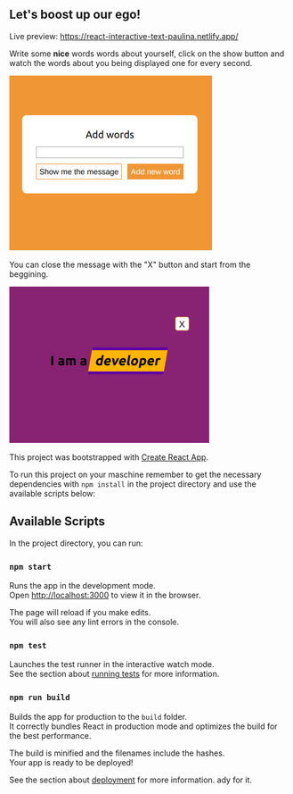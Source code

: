 ## Let's boost up our ego! 
Live preview: 
https://react-interactive-text-paulina.netlify.app/

Write some **nice** words words about yourself, click on the show button and watch the words about you being displayed one for every second.

![form](form.jpeg)

You can close the message with the "X" button and start from the beggining.

![message](message.jpeg)

This project was bootstrapped with [Create React App](https://github.com/facebook/create-react-app).

To run this project on your maschine remember to get the necessary dependencies with `npm install` in the project directory and use the available scripts below:

## Available Scripts

In the project directory, you can run:

### `npm start`

Runs the app in the development mode.<br />
Open [http://localhost:3000](http://localhost:3000) to view it in the browser.

The page will reload if you make edits.<br />
You will also see any lint errors in the console.

### `npm test`

Launches the test runner in the interactive watch mode.<br />
See the section about [running tests](https://facebook.github.io/create-react-app/docs/running-tests) for more information.

### `npm run build`

Builds the app for production to the `build` folder.<br />
It correctly bundles React in production mode and optimizes the build for the best performance.

The build is minified and the filenames include the hashes.<br />
Your app is ready to be deployed!

See the section about [deployment](https://facebook.github.io/create-react-app/docs/deployment) for more information.
ady for it.
